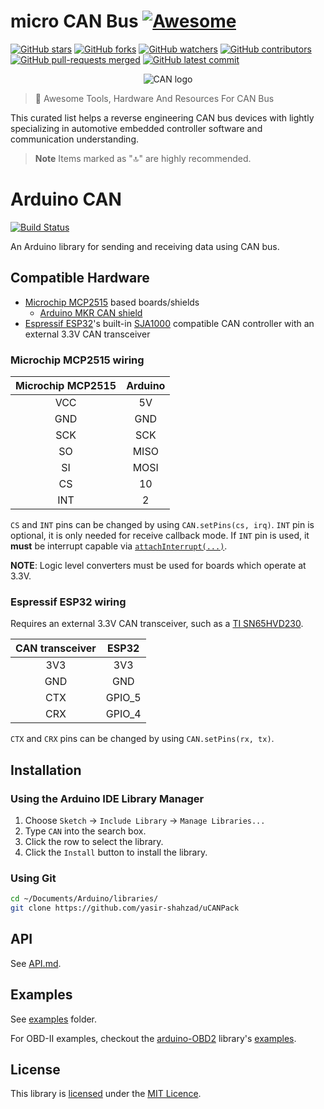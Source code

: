 # micro CAN Bus [![Awesome](https://awesome.re/badge.svg)](https://awesome.re)
[![GitHub stars](https://badgen.net/github/stars/iDoka/awesome-canbus)](https://GitHub.com/iDoka/awesome-canbus/stargazers/)
[![GitHub forks](https://badgen.net/github/forks/iDoka/awesome-canbus)](https://GitHub.com/iDoka/awesome-canbus/network/)
[![GitHub watchers](https://badgen.net/github/watchers/iDoka/awesome-canbus/)](https://GitHub.com/iDoka/awesome-canbus/watchers/)
[![GitHub contributors](https://badgen.net/github/contributors/iDoka/awesome-canbus)](https://GitHub.com/iDoka/awesome-canbus/graphs/contributors/)
[![GitHub pull-requests merged](https://badgen.net/github/merged-prs/iDoka/awesome-canbus)](https://github.com/iDoka/awesome-canbus/pulls?q=is%3Amerged)
[![GitHub latest commit](https://badgen.net/github/last-commit/iDoka/awesome-canbus)](https://GitHub.com/iDoka/awesome-canbus/commit/)

<p align="center"><img src="https://github.com/iDoka/awesome-canbus/raw/main/media/can_logo.png" alt="CAN logo"/></p>

<!--<p align="center">
<img src="https://github.com/iDoka/awesome-canbus/raw/main/media/can_logo.png" alt="CAN logo"/>
</p>-->

<!-- # :tractor: Awesome Tools, Hardware and Resources for CAN Bus 
[![GitHub latest commit](https://badgen.net/github/last-commit/iDoka/awesome-canbus)](https://GitHub.com/iDoka/awesome-canbus/commit/)
[![GitHub forks](https://badgen.net/github/forks/iDoka/awesome-canbus)](https://GitHub.com/iDoka/awesome-canbus/network/)
[![GitHub stars](https://badgen.net/github/stars/iDoka/awesome-canbus)](https://GitHub.com/iDoka/awesome-canbus/stargazers/)
[![GitHub watchers](https://badgen.net/github/watchers/iDoka/awesome-canbus/)](https://GitHub.com/iDoka/awesome-canbus/watchers/)
[![GitHub contributors](https://img.shields.io/github/contributors/iDoka/badges.svg)](https://GitHub.com/iDoka/badges/graphs/contributors/)
[![GitHub contributors](https://badgen.net/github/contributors/iDoka/awesome-canbus)](https://GitHub.com/iDoka/awesome-canbus/graphs/contributors/)
[![PR welcome issues still open](https://badgen.net/https/pr-welcome-badge.vercel.app/api/badge/fastify/help)](https://github.com/iDoka/awesome-canbus/)
[![GitHub pull-requests](https://img.shields.io/github/issues-pr/iDoka/awesome-canbus.svg)](https://GitHub.com/iDoka/awesome-canbus/pull/)
[![GitHub pull-requests merged](https://badgen.net/github/merged-prs/iDoka/awesome-canbus)](https://github.com/iDoka/awesome-canbus/pulls?q=is%3Amerged)
[![GitHub latest commit](https://badgen.net/github/last-commit/iDoka/awesome-canbus)](https://GitHub.com/iDoka/awesome-canbus/commit/)
-->


> :tractor: Awesome Tools, Hardware And Resources For CAN Bus

This curated list helps a reverse engineering CAN bus devices with lightly specializing in automotive embedded controller software and communication understanding.

> **Note**
> Items marked as "🔝" are highly recommended.








# Arduino CAN

[![Build Status](https://travis-ci.org/sandeepmistry/arduino-CAN.svg?branch=master)](https://travis-ci.org/sandeepmistry/arduino-CAN)

An Arduino library for sending and receiving data using CAN bus.

## Compatible Hardware

* [Microchip MCP2515](http://www.microchip.com/wwwproducts/en/en010406) based boards/shields
  * [Arduino MKR CAN shield](https://store.arduino.cc/arduino-mkr-can-shield)
* [Espressif ESP32](http://espressif.com/en/products/hardware/esp32/overview)'s built-in [SJA1000](https://www.nxp.com/products/analog/interfaces/in-vehicle-network/can-transceiver-and-controllers/stand-alone-can-controller:SJA1000T) compatible CAN controller with an external 3.3V CAN transceiver

### Microchip MCP2515 wiring

| Microchip MCP2515 | Arduino |
| :---------------: | :-----: |
| VCC | 5V |
| GND | GND |
| SCK | SCK |
| SO | MISO |
| SI | MOSI |
| CS | 10 |
| INT | 2 |


`CS` and `INT` pins can be changed by using `CAN.setPins(cs, irq)`. `INT` pin is optional, it is only needed for receive callback mode. If `INT` pin is used, it **must** be interrupt capable via [`attachInterrupt(...)`](https://www.arduino.cc/reference/en/language/functions/external-interrupts/attachinterrupt/).

**NOTE**: Logic level converters must be used for boards which operate at 3.3V.

### Espressif ESP32 wiring

Requires an external 3.3V CAN transceiver, such as a [TI SN65HVD230](http://www.ti.com/product/SN65HVD230).

| CAN transceiver | ESP32 |
| :-------------: | :---: |
| 3V3 | 3V3 |
| GND | GND |
| CTX | GPIO_5 |
| CRX | GPIO_4 |

`CTX` and `CRX` pins can be changed by using `CAN.setPins(rx, tx)`.

## Installation

### Using the Arduino IDE Library Manager

1. Choose `Sketch` -> `Include Library` -> `Manage Libraries...`
2. Type `CAN` into the search box.
3. Click the row to select the library.
4. Click the `Install` button to install the library.

### Using Git

```sh
cd ~/Documents/Arduino/libraries/
git clone https://github.com/yasir-shahzad/uCANPack
```

## API

See [API.md](API.md).

## Examples

See [examples](examples) folder.

For OBD-II examples, checkout the [arduino-OBD2](https://github.com/Yasir-Shahzad/arduino-OBD2) library's [examples](https://github.com/Yasir-shahzad/arduino-OBD2/examples).

## License

This library is [licensed](LICENSE) under the [MIT Licence](http://en.wikipedia.org/wiki/MIT_License).
